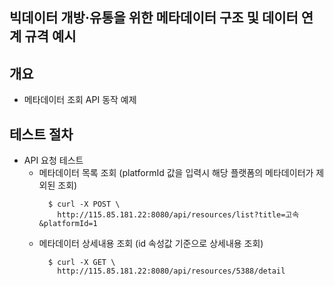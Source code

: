 ## 빅데이터 개방‧유통을 위한 메타데이터 구조 및 데이터 연계 규격 예시

## 개요 
- 메타데이터 조회 API 동작 예제 

## 테스트 절차
- API 요청 테스트
  - 메타데이터 목록 조회 (platformId 값을 입력시 해당 플랫폼의 메타데이터가 제외된 조회)
    ```
      $ curl -X POST \
        http://115.85.181.22:8080/api/resources/list?title=고속&platformId=1
    ```  
  - 메타데이터 상세내용 조회 (id 속성값 기준으로 상세내용 조회)
    ```
      $ curl -X GET \
        http://115.85.181.22:8080/api/resources/5388/detail
    ```
